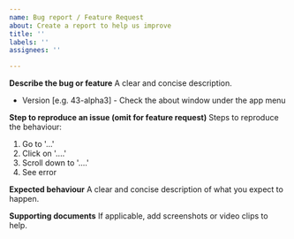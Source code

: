```yaml
---
name: Bug report / Feature Request
about: Create a report to help us improve
title: ''
labels: ''
assignees: ''

---
```


**Describe the bug or feature**
A clear and concise description.
 - Version [e.g. 43-alpha3] - Check the about window under the app menu

**Step to reproduce an issue (omit for feature request)**
Steps to reproduce the behaviour:
1. Go to '...'
2. Click on '....'
3. Scroll down to '....'
4. See error

**Expected behaviour**
A clear and concise description of what you expect to happen.

**Supporting documents**
If applicable, add screenshots or video clips to help.
